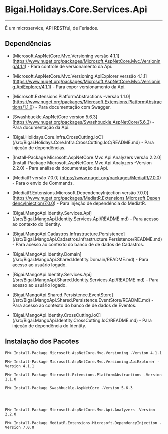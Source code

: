 ﻿# Bigai.Holidays.Core.Services.Api
----------
É um microservice, API RESTful, de Feriados.

## Dependências

* [Microsoft.AspNetCore.Mvc.Versioning versão 4.1.1] (https://www.nuget.org/packages/Microsoft.AspNetCore.Mvc.Versioning/4.1.1) - Para controle de versionamento da Api.
* [Microsoft.AspNetCore.Mvc.Versioning.ApiExplorer verssão 4.1.1] (https://www.nuget.org/packages/Microsoft.AspNetCore.Mvc.Versioning.ApiExplorer/4.1.1) - Para expor versionamento da Api.
* [Microsoft.Extensions.PlatformAbstractions -versão 1.1.0] (https://www.nuget.org/packages/Microsoft.Extensions.PlatformAbstractions/1.1.0) - Para documentação com Swagger.
* [Swashbuckle.AspNetCore version 5.6.3] (https://www.nuget.org/packages/Swashbuckle.AspNetCore/5.6.3) - Para documentação da Api.

* [Bigai.Holidays.Core.Infra.CrossCutting.IoC] (/src/Bigai.Holidays.Core.Infra.CrossCutting.IoC/README.md) - Para injeção de dependências.

* [Install-Package Microsoft.AspNetCore.Mvc.Api.Analyzers versão 2.2.0] (Install-Package Microsoft.AspNetCore.Mvc.Api.Analyzers -Version 2.2.0) - Para análise da documentação da Api.
* [MediatR versão 7.0.0] (https://www.nuget.org/packages/MediatR/7.0.0) - Para o envio de Commands.
* [MediatR.Extensions.Microsoft.DependencyInjection versão 7.0.0] (https://www.nuget.org/packages/MediatR.Extensions.Microsoft.DependencyInjection/7.0.0) - Para injeção de dependência do MediatR.
* [Bigai.MangoApi.Identity.Services.Api] (/src/Bigai.MangoApi.Identity.Services.Api/README.md) - Para acesso ao contexto do Identity.

* [Bigai.MangoApi.Cadastros.Infrastructure.Persistence] (/src/Bigai.MangoApi.Cadastros.Infrastructure.Persistence/README.md) - Para acesso ao contexto do banco de de dados de Cadastros.
* [Bigai.MangoApi.Identity.Domain] (/src/Bigai.MangoApi.Shared.Identity.Domain/README.md) - Para acesso ao usuário logado.
* [Bigai.MangoApi.Identity.Services.Api] (/src/Bigai.MangoApi.Shared.Identity.Services.Api/README.md) - Para acesso ao usuário logado.
* [Bigai.MangoApi.Shared.Persistence.EventStore] (/src/Bigai.MangoApi.Shared.Persistence.EventStore/README.md) - Para acesso ao contexto do banco de de dados de Eventos.
* [Bigai.MangoApi.Identity.CrossCutting.IoC] (/src/Bigai.MangoApi.Identity.CrossCutting.IoC/README.md) - Para injeção de dependência do Identity.

## Instalação dos Pacotes

```
PM> Install-Package Microsoft.AspNetCore.Mvc.Versioning -Version 4.1.1

PM> Install-Package Microsoft.AspNetCore.Mvc.Versioning.ApiExplorer -Version 4.1.1

PM> Install-Package Microsoft.Extensions.PlatformAbstractions -Version 1.1.0

PM> Install-Package Swashbuckle.AspNetCore -Version 5.6.3




PM> Install-Package Microsoft.AspNetCore.Mvc.Api.Analyzers -Version 2.2.0

PM> Install-Package MediatR.Extensions.Microsoft.DependencyInjection -Version 7.0.0

```